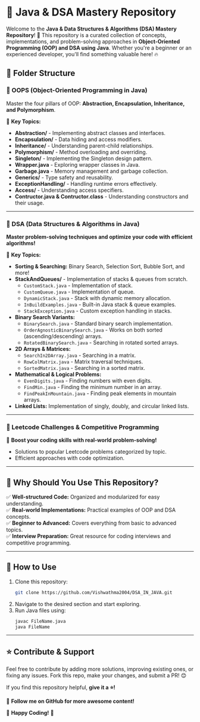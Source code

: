 # 🚀 Java & DSA Mastery Repository

Welcome to the **Java & Data Structures & Algorithms (DSA) Mastery Repository**! 🎯 This repository is a curated collection of concepts, implementations, and problem-solving approaches in **Object-Oriented Programming (OOP) and DSA using Java**. Whether you're a beginner or an experienced developer, you'll find something valuable here! 🔥

## 📂 Folder Structure

### 🔷 OOPS (Object-Oriented Programming in Java)
Master the four pillars of OOP: **Abstraction, Encapsulation, Inheritance, and Polymorphism**.

📌 **Key Topics:**
- **Abstraction/** - Implementing abstract classes and interfaces.
- **Encapsulation/** - Data hiding and access modifiers.
- **Inheritance/** - Understanding parent-child relationships.
- **Polymorphism/** - Method overloading and overriding.
- **Singleton/** - Implementing the Singleton design pattern.
- **Wrapper.java** - Exploring wrapper classes in Java.
- **Garbage.java** - Memory management and garbage collection.
- **Generics/** - Type safety and reusability.
- **ExceptionHandling/** - Handling runtime errors effectively.
- **Access/** - Understanding access specifiers.
- **Contructor.java & Contructor.class** - Understanding constructors and their usage.

---

### 🔷 DSA (Data Structures & Algorithms in Java)
**Master problem-solving techniques and optimize your code with efficient algorithms!**

📌 **Key Topics:**
- **Sorting & Searching:** Binary Search, Selection Sort, Bubble Sort, and more!
- **StackAndQueues/** - Implementation of stacks & queues from scratch.
  - `CustomStack.java` - Implementation of stack.
  - `CustomQueue.java` - Implementation of queue.
  - `DynamicStack.java` - Stack with dynamic memory allocation.
  - `InBuildExamples.java` - Built-in Java stack & queue examples.
  - `StackException.java` - Custom exception handling in stacks.
- **Binary Search Variants:**
  - `BinarySearch.java` - Standard binary search implementation.
  - `OrderAgnosticBinarySearch.java` - Works on both sorted (ascending/descending) arrays.
  - `RotatedBinarySearch.java` - Searching in rotated sorted arrays.
- **2D Arrays & Matrices:**
  - `SearchIn2DArray.java` - Searching in a matrix.
  - `RowColMatrix.java` - Matrix traversal techniques.
  - `SortedMatrix.java` - Searching in a sorted matrix.
- **Mathematical & Logical Problems:**
  - `EvenDigits.java` - Finding numbers with even digits.
  - `FindMin.java` - Finding the minimum number in an array.
  - `FindPeakInMountain.java` - Finding peak elements in mountain arrays.
- **Linked Lists:** Implementation of singly, doubly, and circular linked lists.

---

### 🔷 Leetcode Challenges & Competitive Programming
🚀 **Boost your coding skills with real-world problem-solving!**
- Solutions to popular Leetcode problems categorized by topic.
- Efficient approaches with code optimization.

---

## 🚀 Why Should You Use This Repository?
✅ **Well-structured Code:** Organized and modularized for easy understanding.  
✅ **Real-world Implementations:** Practical examples of OOP and DSA concepts.  
✅ **Beginner to Advanced:** Covers everything from basic to advanced topics.  
✅ **Interview Preparation:** Great resource for coding interviews and competitive programming.  

---

## 📌 How to Use
1. Clone this repository:
   ```sh
   git clone https://github.com/Vishwathma2004/DSA_IN_JAVA.git
   ```
2. Navigate to the desired section and start exploring.
3. Run Java files using:
   ```sh
   javac FileName.java
   java FileName
   ```

---

## ⭐ Contribute & Support
Feel free to contribute by adding more solutions, improving existing ones, or fixing any issues. Fork this repo, make your changes, and submit a PR! 😊

If you find this repository helpful, **give it a ⭐!**

🔗 **Follow me on GitHub for more awesome content!**

🚀 **Happy Coding!** 🎯
